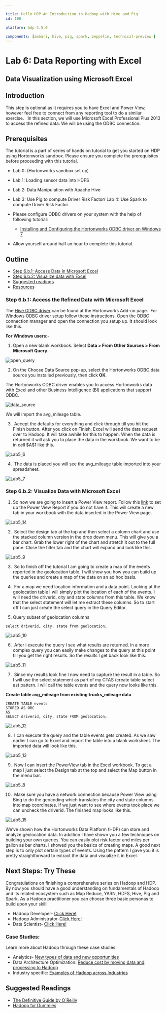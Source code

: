 ```yaml
---

title: Hello HDP An Introduction to Hadoop with Hive and Pig
id: 100

platform: hdp-2.5.0

components: [ambari, hive, pig, spark, zeppelin, technical-preview ]
---
```


# Lab 6: Data Reporting with Excel

## Data Visualization using Microsoft Excel

## Introduction

This step is optional as it requires you to have Excel and Power View, however feel free to connect from any reporting tool to do a similar exercise.   In this section, we will use Microsoft Excel Professional Plus 2013 to access the refined data. We will be using the ODBC connection.

## Prerequisites

The tutorial is a part of series of hands on tutorial to get you started on HDP using Hortonworks sandbox. Please ensure you complete the prerequisites before proceeding with this tutorial.

*   Lab 0: (Hortonworks sandbox set up)
*   Lab 1: Loading sensor data into HDFS
*   Lab 2: Data Manipulation with Apache Hive
*   Lab 3: Use Pig to compute Driver Risk Factor/ Lab 4: Use Spark to compute Driver Risk Factor
*   Please configure ODBC drivers on your system with the help of following tutorial:
    *   [Installing and Configuring the Hortonworks ODBC driver on Windows 7](http://hortonworks.com/hadoop-tutorial/how-to-install-and-configure-the-hortonworks-odbc-driver-on-windows-7/)

*   Allow yourself around half an hour to complete this tutorial.

## Outline

*   [Step 6.b.1: Access Data in Microsoft Excel](#step6.b.1)
*   [Step 6.b.2: Visualize data with Excel](#step6.b.2)
*   [Suggested readings](#suggested-reading)
*   [Resources](#resources)

### Step 6.b.1: Access the Refined Data with Microsoft Excel <a id="step6.b.1"></a>

The [Hive ODBC driver](http://hortonworks.com/hdp/addons/) can be found at the Hortonworks Add-on page.  For [Windows ODBC driver setup](http://hortonworks.com/hadoop-tutorial/how-to-install-and-configure-the-hortonworks-odbc-driver-on-windows-7/) follow these instructions. Open the ODBC connection manager and open the connection you setup up. It should look like this.

**For Windows users**:-

1) Open a new blank workbook. Select **Data > From Other Sources > From Microsoft Query**.

![open_query](assets/17_open_query.png)

2) On the Choose Data Source pop-up, select the Hortonworks ODBC data source you installed previously, then click **OK**.

The Hortonworks ODBC driver enables you to access Hortonworks data with Excel and other Business Intelligence (BI) applications that support ODBC.

![data_source](assets/18_choose_data_source.png)

 We will import the avg_mileage table.

3)  Accept the defaults for everything and click through till you hit the Finish button. After you click on Finish, Excel will send the data request over to Hadoop. It will take awhile for this to happen. When the data is returned it will ask you to place the data in the workbook. We want to be in cell \$A\$1 like this.

![Lab5_6](assets/Lab5_61.png)

4)  The data is placed you will see the avg_mileage table imported into your spreadsheet.

![Lab5_7](assets/Lab5_7.jpg)

### Step 6.b.2: Visualize Data with Microsoft Excel <a id="step6.b.2"></a>

1)  So now we are going to insert a Power View report. Follow this [link](https://support.office.com/en-us/article/Turn-on-Power-View-in-Excel-2016-for-Windows-f8fc21a6-08fc-407a-8a91-643fa848729a) to set up the Power View Report if you do not have it. This will create a new tab in your workbook with the data inserted in the Power View page.

![Lab5_14](assets/Lab5_14.jpg)

2)  Select the design tab at the top and then select a column chart and use the stacked column version in the drop down menu. This will give you a bar chart. Grab the lower right of the chart and stretch it out to the full pane. Close the filter tab and the chart will expand and look like this.

![Lab5_9](assets/Lab5_9.jpg)

3)  So to finish off the tutorial I am going to create a map of the events reported in the geolocation table. I will show you how you can build up the queries and create a map of the data on an ad hoc basis.

4)  For a map we need location information and a data point. Looking at the geolocation table I will simply plot the location of each of the events. I will need the driverid, city and state columns from this table. We know that the select statement will let me extract these columns. So to start off I can just create the select query in the Query Editor.

5) Query subset of geolocation columns

~~~
select driverid, city, state from geolocation;
~~~

![Lab5_10](assets/Lab5_10.png)

6)  After I execute the query I see what results are returned. In a more complex query you can easily make changes to the query at this point till you get the right results. So the results I get back look like this.

![Lab5_11](assets/Lab5_11.png)

7)  Since my results look fine I now need to capture the result in a table. So I will use the select statement as part of my CTAS (create table select as) pattern. I will call the table events and the query now looks like this.

**Create table avg_mileage from existing trucks_mileage data**

~~~
CREATE TABLE events
STORED AS ORC
AS
SELECT driverid, city, state FROM geolocation;
~~~

![Lab5_12](assets/Lab5_12.png)

8)  I can execute the query and the table events gets created. As we saw earlier I can go to Excel and import the table into a blank worksheet. The imported data will look like this.

![Lab5_13](assets/Lab5_13.jpg)

9)  Now I can insert the PowerView tab in the Excel workbook. To get a map I just select the Design tab at the top and select the Map button in the menu bar.

![Lab5_8](assets/Lab5_8.jpg)

10)  Make sure you have a network connection because Power View using Bing to do the geocoding which translates the city and state columns into map coordinates. If we just want to see where events took place we can uncheck the driverid. The finished map looks like this.

![Lab5_15](assets/Lab5_15.jpg)

We’ve shown how the Hortonworks Data Platform (HDP) can store and analyze geolocation data. In addition I have shown you a few techniques on building your own queries. You can easily plot risk factor and miles per gallon as bar charts. I showed you the basics of creating maps. A good next step is to only plot certain types of events. Using the pattern I gave you it is pretty straightforward to extract the data and visualize it in Excel.

## Next Steps: Try These

Congratulations on finishing a comprehensive series on Hadoop and HDP. By now you should have a good understanding on fundamentals of Hadoop and its related ecosystem such as Map Reduce, YARN, HDFS, Hive, Pig and Spark. As a Hadoop practitioner you can choose three basic personas to build upon your skill:

*   Hadoop Developer- [Click Here!](http://hortonworks.com/products/hortonworks-sandbox/#tuts-developers)
*   Hadoop Administrator-[Click Here!](http://hortonworks.com/products/hortonworks-sandbox/#tuts-admins)
*   Data Scientist- [Click Here!](http://hortonworks.com/products/hortonworks-sandbox/#tuts-analysts)

### Case Studies:

Learn more about Hadoop through these case studies:

*   Analytics- [New types of data and new opportunities](http://hortonworks.com/solutions/advanced-analytic-apps/)
*   Data Architecture Optimization: [Reduce cost by moving data and processing to Hadoop](http://hortonworks.com/solutions/data-architecture-optimization/)
*   Industry specific: [Examples of Hadoop across Industries](http://hortonworks.com/industry/)

## Suggested Readings <a id="suggested-reading"></a>

*   [The Definitive Guide by O`Reilly](http://hadoopbook.com/)
*   [Hadoop for Dummies](http://www.wiley.com/WileyCDA/WileyTitle/productCd-1118607554.html)
